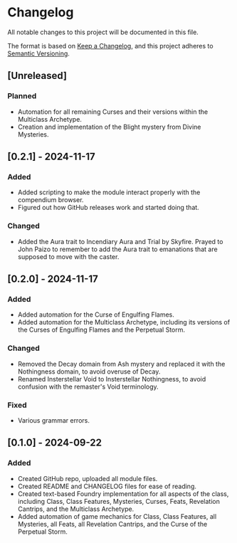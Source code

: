 # Changelog

All notable changes to this project will be documented in this file.

The format is based on [Keep a Changelog](https://keepachangelog.com/en/1.1.0/),
and this project adheres to [Semantic Versioning](https://semver.org/spec/v2.0.0.html).

## [Unreleased]

### Planned

- Automation for all remaining Curses and their versions within the Multiclass Archetype.
- Creation and implementation of the Blight mystery from Divine Mysteries.

## [0.2.1] - 2024-11-17

### Added

- Added scripting to make the module interact properly with the compendium browser.
- Figured out how GitHub releases work and started doing that.

### Changed

- Added the Aura trait to Incendiary Aura and Trial by Skyfire. Prayed to John Paizo to remember to add the Aura trait to emanations that are supposed to move with the caster.

## [0.2.0] - 2024-11-17

### Added

- Added automation for the Curse of Engulfing Flames.
- Added automation for the Multiclass Archetype, including its versions of the Curses of Engulfing Flames and the Perpetual Storm.

### Changed

- Removed the Decay domain from Ash mystery and replaced it with the Nothingness domain, to avoid overuse of Decay.
- Renamed Insterstellar Void to Insterstellar Nothingness, to avoid confusion with the remaster's Void terminology.

### Fixed

- Various grammar errors.

## [0.1.0] - 2024-09-22

### Added

- Created GitHub repo, uploaded all module files.
- Created README and CHANGELOG files for ease of reading.
- Created text-based Foundry implementation for all aspects of the class, including Class, Class
Features, Mysteries, Curses, Feats, Revelation Cantrips, and the Multiclass Archetype.
- Added automation of game mechanics for Class, Class Features, all Mysteries, all Feats, all
Revelation Cantrips, and the Curse of the Perpetual Storm.
